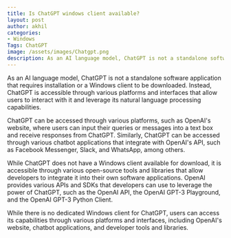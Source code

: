 ```yaml
---
title: Is ChatGPT windows client available?
layout: post
author: akhil
categories:
- Windows
Tags: ChatGPT
image: /assets/images/Chatgpt.png
description: As an AI language model, ChatGPT is not a standalone software application that requires installation or a Windows client to be downloaded. 
---
```


As an AI language model, ChatGPT is not a standalone software application that requires installation or a Windows client to be downloaded. Instead, ChatGPT is accessible through various platforms and interfaces that allow users to interact with it and leverage its natural language processing capabilities.

ChatGPT can be accessed through various platforms, such as OpenAI's website, where users can input their queries or messages into a text box and receive responses from ChatGPT. Similarly, ChatGPT can be accessed through various chatbot applications that integrate with OpenAI's API, such as Facebook Messenger, Slack, and WhatsApp, among others.

While ChatGPT does not have a Windows client available for download, it is accessible through various open-source tools and libraries that allow developers to integrate it into their own software applications. OpenAI provides various APIs and SDKs that developers can use to leverage the power of ChatGPT, such as the OpenAI API, the OpenAI GPT-3 Playground, and the OpenAI GPT-3 Python Client.

While there is no dedicated Windows client for ChatGPT, users can access its capabilities through various platforms and interfaces, including OpenAI's website, chatbot applications, and developer tools and libraries.
